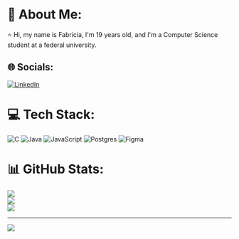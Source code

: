 # 💫 About Me:
⭐️ Hi, my name is Fabricia, I'm 19 years old, and I'm a Computer Science student at a federal university.<br>


## 🌐 Socials:
[![LinkedIn](https://img.shields.io/badge/LinkedIn-%230077B5.svg?logo=linkedin&logoColor=white)](https://linkedin.com/in/in/fabricia-silva-machado-0a401a256) 

# 💻 Tech Stack:
![C](https://img.shields.io/badge/c-%2300599C.svg?style=flat&logo=c&logoColor=white) ![Java](https://img.shields.io/badge/java-%23ED8B00.svg?style=flat&logo=java&logoColor=white) ![JavaScript](https://img.shields.io/badge/javascript-%23323330.svg?style=flat&logo=javascript&logoColor=%23F7DF1E) ![Postgres](https://img.shields.io/badge/postgres-%23316192.svg?style=flat&logo=postgresql&logoColor=white) 	![Figma](https://img.shields.io/badge/figma-%23F24E1E.svg?style=flat&logo=figma&logoColor=white)
# 📊 GitHub Stats:
![](https://github-readme-stats.vercel.app/api?username=fabriciamach&theme=dark&hide_border=false&include_all_commits=false&count_private=true)<br/>
![](https://github-readme-streak-stats.herokuapp.com/?user=fabriciamach&theme=dark&hide_border=false)<br/>
![](https://github-readme-stats.vercel.app/api/top-langs/?username=fabriciamach&theme=dark&hide_border=false&include_all_commits=false&count_private=true&layout=compact)

---
[![](https://visitcount.itsvg.in/api?id=fabriciamach&icon=7&color=4)](https://visitcount.itsvg.in)

<!-- Proudly created with GPRM ( https://gprm.itsvg.in ) -->
